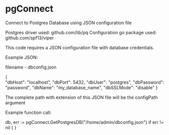 # pgConnect
Connect to Postgres Database using JSON configuration file

Postgres driver used: github.com/lib/pq
Configuration go package used: github.com/spf13/viper

This code requires a JSON configuration file with database credentials.

Example JSON:

filename - dbconfig.json

{	
	"dbHost": "localhost",
	"dbPort": 5432,
	"dbUser": "postgres",
	"dbPassword": "password",
	"dbName": "my_database_name",
	"dbSSLMode": "disable"
}

The complete path with extension of this JSON file will be the configPath argument

Example function call: 

db, err := pgConnect.GetPostgresDB("/home/admin/dbconfig.json")
if err != nil {
  <Handle error>
}